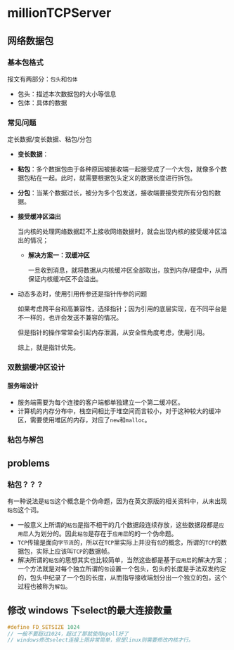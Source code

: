 # millionTCPServer

## 网络数据包

### 基本包格式

报文有两部分：`包头`和`包体`

* 包头：描述本次数据包的大小等信息
* 包体：具体的数据

### 常见问题

定长数据/变长数据、粘包/分包

* **变长数据**：

* **粘包**：多个数据包由于各种原因被接收端一起接受成了一个大包，就像多个数据包粘在一起。此时，就需要根据包头定义的数据长度进行拆包。

* **分包**：当某个数据过长，被分为多个包发送，接收端要接受完所有分包的数据。

* **接受缓冲区溢出**

  当内核的处理网络数据赶不上接收网络数据时，就会出现内核的接受缓冲区溢出的情况；

  * **解决方案一：双缓冲区**

    一旦收到消息，就将数据从内核缓冲区全部取出，放到内存/硬盘中，从而保证内核缓冲区不会溢出。

* 动态多态时，使用引用传参还是指针传参的问题

  如果考虑跨平台和高兼容性，选择指针；因为引用的底层实现，在不同平台是不一样的，也许会发送不兼容的情况。

  但是指针的操作常常会引起内存泄漏，从安全性角度考虑，使用引用。

  综上，就是指针优先。

### 双数据缓冲区设计

#### 服务端设计

* 服务端需要为每个连接的客户端都单独建立一个第二缓冲区。
* 计算机的内存分布中，栈空间相比于堆空间而言较小，对于这种较大的缓冲区，需要使用堆区的内存，对应了`new`和`malloc`。

### 粘包与解包

## problems

### 粘包？？？

有一种说法是`粘包`这个概念是个伪命题，因为在英文原版的相关资料中，从未出现`粘包`这个词。

* 一般意义上所谓的`粘包`是指不相干的几个数据段连续存放，这些数据段都是`应用层`人为划分的。因此`粘包`是存在于`应用层`的的一个伪命题。
* `TCP`传输是面向`字节流`的，所以在`TCP`里实际上并没有`包`的概念，所谓的`TCP`的数据包，实际上应该叫`TCP`的数据帧。
* 解决所谓的`粘包`的思想其实也比较简单，当然这些都是基于`应用层`的解决方案；一个方法就是对每个独立所谓的`包`设置一个包头，包头的长度是手法双发约定的，包头中纪录了一个包的长度，从而指导接收端划分出一个独立的包，这个过程也被称为`解包`。

## 修改 windows 下select的最大连接数量

```c
#define FD_SETSIZE 1024
// 一般不要超过1024，超过了那就使用epoll好了
// windows修改select连接上限非常简单，但是linux则需要修改内核才行。

```

